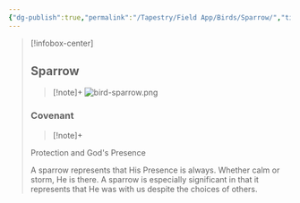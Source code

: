 ```yaml
---
{"dg-publish":true,"permalink":"/Tapestry/Field App/Birds/Sparrow/","title":"Sparrow","tags":["covenants/animals/birds"],"dgHomeLink":true,"dgEnableSearch":true}
---
```


> [!infobox-center] 
> ## Sparrow
> > [!note]+
> ![bird-sparrow.png](/img/user/File%20Vault/Field%20App/birds/bird-sparrow.png)
> ### Covenant
>> [!note]+ 
>  <p class="note first">Protection and God's Presence</p>
>  
><p class="note second">A sparrow represents that His Presence is always. Whether calm or storm, He is there. A sparrow is especially significant in that it represents that He was with us despite the choices of others.</p>
